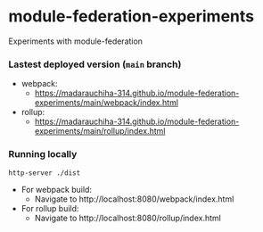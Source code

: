 # module-federation-experiments
Experiments with module-federation

### Lastest deployed version (`main` branch)
- webpack:
  - https://madarauchiha-314.github.io/module-federation-experiments/main/webpack/index.html 
- rollup:
  -  https://madarauchiha-314.github.io/module-federation-experiments/main/rollup/index.html

### Running locally
```sh
http-server ./dist 
```
- For webpack build:
  - Navigate to http://localhost:8080/webpack/index.html
- For rollup build:
  -  Navigate to http://localhost:8080/rollup/index.html 
